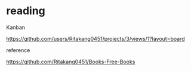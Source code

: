 # reading
Kanban

https://github.com/users/Ritakang0451/projects/3/views/1?layout=board


reference

https://github.com/Ritakang0451/Books-Free-Books
